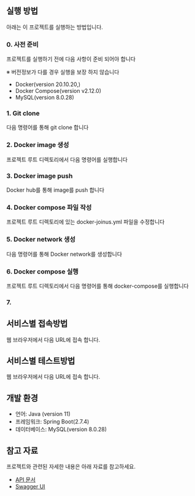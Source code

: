 ## 실행 방법

아래는 이 프로젝트를 실행하는 방법입니다.

### 0. 사전 준비

프로젝트를 실행하기 전에 다음 사항이 준비 되어야 합니다 <br>

※ 버전정보가 다를 경우 실행을 보장 하지 않습니다

- Docker(version 20.10.20,)
- Docker Compose(version v2.12.0)
- MySQL(version 8.0.28)

### 1. Git clone

다음 명령어를 통해 git clone 합니다

### 2. Docker image 생성

프로젝트 루트 디렉토리에서 다음 명령어를 실행합니다

### 3. Docker image push

Docker hub를 통해 image를 push 합니다

### 4. Docker compose 파일 작성

프로젝트 루트 디렉토리에 있는 docker-joinus.yml 파일을 수정합니다

### 5. Docker network 생성

다음 명령어를 통해 Docker network를 생성합니다

### 6. Docker compose 실행

프로젝트 루트 디렉토리에서 다음 명령어를 통해 docker-compose를 실행합니다

### 7. 

## 서비스별 접속방법

웹 브라우저에서 다음 URL에 접속 합니다.

## 서비스별 테스트방법

웹 브라우저에서 다음 URL에 접속 합니다.

## 개발 환경

- 언어: Java (version 11)
- 프레임워크: Spring Boot(2.7.4)
- 데이터베이스: MySQL(version 8.0.28)

## 참고 자료

프로젝트와 관련된 자세한 내용은 아래 자료를 참고하세요.

- [API 문서](http://localhost:[포트번호]/api-docs)
- [Swagger UI](http://localhost:[포트번호]/swagger-ui.html)
